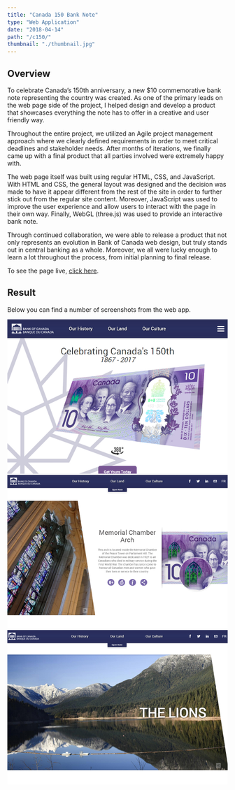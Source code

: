 ```yaml
---
title: "Canada 150 Bank Note"
type: "Web Application"
date: "2018-04-14"
path: "/c150/"
thumbnail: "./thumbnail.jpg"
---
```


## Overview

To celebrate Canada’s 150th anniversary, a new $10 commemorative bank note representing the country was created. As one of the primary leads on the web page side of the project, I helped design and develop a product that showcases everything the note has to offer in a creative and user friendly way.

Throughout the entire project, we utilized an Agile project management approach where we clearly defined requirements in order to meet critical deadlines and stakeholder needs. After months of iterations, we finally came up with a final product that all parties involved were extremely happy with.

The web page itself was built using regular HTML, CSS, and JavaScript. With HTML and CSS, the general layout was designed and the decision was made to have it appear different from the rest of the site in order to further stick out from the regular site content. Moreover, JavaScript was used to improve the user experience and allow users to interact with the page in their own way. Finally, WebGL (three.js) was used to provide an interactive bank note.

Through continued collaboration, we were able to release a product that not only represents an evolution in Bank of Canada web design, but truly stands out in central banking as a whole. Moreover, we all were lucky enough to learn a lot throughout the process, from initial planning to final release.

To see the page live, [click here](http://www.bankofcanada.ca/banknotes/banknote150/ "C150").

## Result

Below you can find a number of screenshots from the web app.

![Screenshot 1](./image1.jpg)
![Screenshot 2](./image2.jpg)
![Screenshot 3](./image3.jpg)